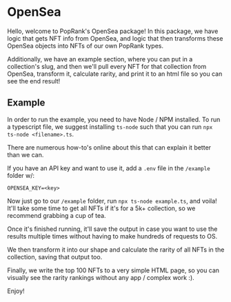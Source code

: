 # OpenSea

Hello, welcome to PopRank's OpenSea package! In this package, we have logic that gets NFT info from OpenSea, and logic that then transforms these OpenSea objects into NFTs of our own PopRank types.

Additionally, we have an example section, where you can put in a collection's slug, and then we'll pull every NFT for that collection from OpenSea, transform it, calculate rarity, and print it to an html file so you can see the end result!

## Example

In order to run the example, you need to have Node / NPM installed. To run a typescript file, we suggest installing `ts-node` such that you can run `npx ts-node <filename>.ts`.

There are numerous how-to's online about this that can explain it better than we can.

If you have an API key and want to use it, add a `.env` file in the `/example` folder w/:
```
OPENSEA_KEY=<key>
```

Now just go to our `/example` folder, run `npx ts-node example.ts`, and voila! It'll take some time to get all NFTs if it's for a 5k+ collection, so we recommend grabbing a cup of tea.

Once it's finished running, it'll save the output in case you want to use the results multiple times without having to make hundreds of requests to OS.

We then transform it into our shape and calculate the rarity of all NFTs in the collection, saving that output too.

Finally, we write the top 100 NFTs to a very simple HTML page, so you can visually see the rarity rankings without any app / complex work :).

Enjoy!

